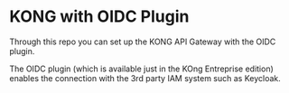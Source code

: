# KONG with OIDC Plugin
Through this repo you can set up the KONG API Gateway with the OIDC plugin.

The OIDC plugin (which is available just in the KOng Entreprise edition) enables the connection with the 3rd party IAM system such as Keycloak. 

